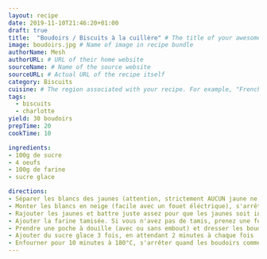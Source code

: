 ```yaml
---
layout: recipe
date: 2019-11-10T21:46:20+01:00
draft: true    
title:  "Boudoirs / Biscuits à la cuillère" # The title of your awesome recipe
image: boudoirs.jpg # Name of image in recipe bundle
authorName: Mesh
authorURL: # URL of their home website
sourceName: # Name of the source website
sourceURL: # Actual URL of the recipe itself
category: Biscuits
cuisine: # The region associated with your recipe. For example, "French", Mediterranean", or "American".
tags:
  - biscuits
  - charlotte 
yield: 30 boudoirs
prepTime: 20
cookTime: 10

ingredients:
- 100g de sucre
- 4 oeufs
- 100g de farine
- sucre glace

directions:
- Séparer les blancs des jaunes (attention, strictement AUCUN jaune ne doit être dans les blancs, sinon ils ne monteront jamais en neige)
- Monter les blancs en neige (facile avec un fouet éléctrique), s'arrêter lorsque l'on obtient un bec d'oiseau (voir photo)
- Rajouter les jaunes et battre juste assez pour que les jaunes soit incorporés
- Ajouter la farine tamisée. Si vous n'avez pas de tamis, prenez une fourchette ou un fouet et battez la farine juste avant qu'elle ne tombe de son conteneur.
- Prendre une poche à douille (avec ou sans embout) et dresser les boudoirs. Vous pouvez former des chaines de boudoirs (pour des charlottes par exemple) ou alors vous pouvez les espacer un peu plus. Vous pouvez également former des cercles, comme cela peut être nécessaire pour une charlotte (voir photo).
- Ajouter du sucre glace 3 fois, en attendant 2 minutes à chaque fois
- Enfourner pour 10 minutes à 180°C, s'arrêter quand les boudoirs commencent à dorer.
---
```

